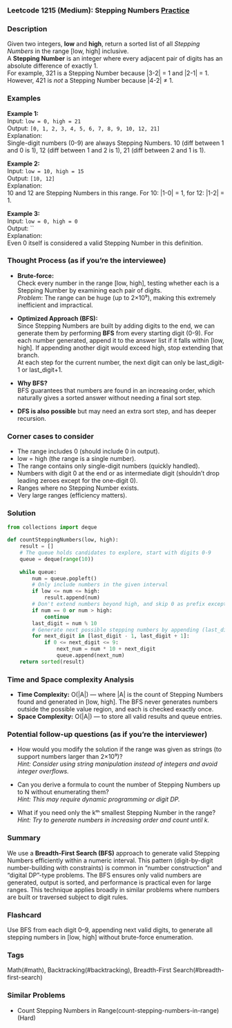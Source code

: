 ### Leetcode 1215 (Medium): Stepping Numbers [Practice](https://leetcode.com/problems/stepping-numbers)

### Description  
Given two integers, **low** and **high**, return a sorted list of all *Stepping Numbers* in the range [low, high] inclusive.  
A **Stepping Number** is an integer where every adjacent pair of digits has an absolute difference of exactly 1.  
For example, 321 is a Stepping Number because |3-2| = 1 and |2-1| = 1. However, 421 is *not* a Stepping Number because |4-2| ≠ 1.

### Examples  

**Example 1:**  
Input: `low = 0, high = 21`  
Output: `[0, 1, 2, 3, 4, 5, 6, 7, 8, 9, 10, 12, 21]`  
Explanation:  
Single-digit numbers (0-9) are always Stepping Numbers. 10 (diff between 1 and 0 is 1), 12 (diff between 1 and 2 is 1), 21 (diff between 2 and 1 is 1).

**Example 2:**  
Input: `low = 10, high = 15`  
Output: `[10, 12]`  
Explanation:  
10 and 12 are Stepping Numbers in this range. For 10: |1-0| = 1, for 12: |1-2| = 1.

**Example 3:**  
Input: `low = 0, high = 0`  
Output: ``  
Explanation:  
Even 0 itself is considered a valid Stepping Number in this definition.

### Thought Process (as if you’re the interviewee)  
- **Brute-force:**  
  Check every number in the range [low, high], testing whether each is a Stepping Number by examining each pair of digits.  
  *Problem*: The range can be huge (up to 2×10⁹), making this extremely inefficient and impractical.

- **Optimized Approach (BFS):**  
  Since Stepping Numbers are built by adding digits to the end, we can generate them by performing **BFS** from every starting digit (0-9). For each number generated, append it to the answer list if it falls within [low, high]. If appending another digit would exceed high, stop extending that branch.  
  At each step for the current number, the next digit can only be last_digit-1 or last_digit+1.

- **Why BFS?**  
  BFS guarantees that numbers are found in an increasing order, which naturally gives a sorted answer without needing a final sort step.

- **DFS is also possible** but may need an extra sort step, and has deeper recursion.

### Corner cases to consider  
- The range includes 0 (should include 0 in output).
- low = high (the range is a single number).
- The range contains only single-digit numbers (quickly handled).
- Numbers with digit 0 at the end or as intermediate digit (shouldn’t drop leading zeroes except for the one-digit 0).
- Ranges where no Stepping Number exists.
- Very large ranges (efficiency matters).

### Solution

```python
from collections import deque

def countSteppingNumbers(low, high):
    result = []
    # The queue holds candidates to explore, start with digits 0-9
    queue = deque(range(10))
    
    while queue:
        num = queue.popleft()
        # Only include numbers in the given interval
        if low <= num <= high:
            result.append(num)
        # Don't extend numbers beyond high, and skip 0 as prefix except for the 0 itself
        if num == 0 or num > high:
            continue
        last_digit = num % 10
        # Generate next possible stepping numbers by appending (last_digit ± 1)
        for next_digit in [last_digit - 1, last_digit + 1]:
            if 0 <= next_digit <= 9:
                next_num = num * 10 + next_digit
                queue.append(next_num)
    return sorted(result)
```

### Time and Space complexity Analysis  

- **Time Complexity:** O(|A|) — where |A| is the count of Stepping Numbers found and generated in [low, high]. The BFS never generates numbers outside the possible value region, and each is checked exactly once.
- **Space Complexity:** O(|A|) — to store all valid results and queue entries.

### Potential follow-up questions (as if you’re the interviewer)  

- How would you modify the solution if the range was given as strings (to support numbers larger than 2×10⁹)?  
  *Hint: Consider using string manipulation instead of integers and avoid integer overflows.*

- Can you derive a formula to count the number of Stepping Numbers up to N without enumerating them?  
  *Hint: This may require dynamic programming or digit DP.*

- What if you need only the kᵗʰ smallest Stepping Number in the range?  
  *Hint: Try to generate numbers in increasing order and count until k.*

### Summary
We use a **Breadth-First Search (BFS)** approach to generate valid Stepping Numbers efficiently within a numeric interval. This pattern (digit-by-digit number-building with constraints) is common in “number construction” and “digital DP”-type problems. The BFS ensures only valid numbers are generated, output is sorted, and performance is practical even for large ranges. This technique applies broadly in similar problems where numbers are built or traversed subject to digit rules.


### Flashcard
Use BFS from each digit 0–9, appending next valid digits, to generate all stepping numbers in [low, high] without brute-force enumeration.

### Tags
Math(#math), Backtracking(#backtracking), Breadth-First Search(#breadth-first-search)

### Similar Problems
- Count Stepping Numbers in Range(count-stepping-numbers-in-range) (Hard)